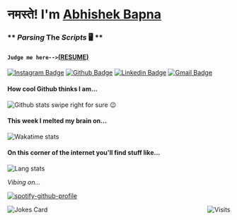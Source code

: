 
# नमस्ते! I'm [Abhishek Bapna](https://github.com/LuciFR1809)
  ### ** _Parsing_ The _Scripts_ 🖥️ **
  #### `Judge me here-->`[(**RESUME**)](https://github.com/LuciFR1809/LuciFR1809/blob/main/Abhishek_Bapna_Resume.pdf)

[![Instagram Badge](https://img.shields.io/badge/-@the__all__baap-F44747?style=flat-square&labelColor=F44747&logo=instagram&logoColor=white&link=https://instagram.com/the_all_baap)](https://instagram.com/the_all_baap)
[![Github Badge](https://img.shields.io/badge/-LuciFR1809-gray?style=flat-square&labelColor=gray&logo=github&logoColor=white&link=https://github.com/LuciFR1809)](https://github.com/LuciFR1809)
[![Linkedin Badge](https://img.shields.io/badge/-abhishek_bapna-blue?style=flat-square&labelColor=blue&logo=linkedin&logoColor=white&link=https://www.linkedin.com/in/abhishek-bapna-367204126/)](https://www.linkedin.com/in/abhishek-bapna-367204126/)
[![Gmail Badge](https://img.shields.io/badge/-abhishek.r.bapna@gmail.com-c14438?style=flat-square&logo=Gmail&logoColor=white&link=mailto:abhishek.r.bapna@gmail.com)](mailto:abhishek.r.bapna@gmail.com)

#### **How cool Github thinks I am...**
![Github stats](https://github-readme-stats.vercel.app/api?username=LuciFR1809&theme=tokyonight&show_icons=true&hide_border=true&hide_title=true)  <a font-size=20>swipe right for sure :wink:</a>

#### **This week I melted my brain on...**
![Wakatime stats](https://github-readme-stats.vercel.app/api/wakatime?username=LuciFR1809&theme=tokyonight&show_icons=true&hide_border=true&hide_title=true&v=2)

#### **On this corner of the internet you'll find stuff like...**
![Lang stats](https://github-readme-stats.vercel.app/api/top-langs/?username=LuciFR1809&layout=compact&theme=tokyonight&show_icons=true&hide=scss&hide_border=true)

_Vibing on..._

[![spotify-github-profile](https://spotify-github-profile.vercel.app/api/view?uid=jr4q2mdwv3p7n77tdjk5zy997&cover_image=false&theme=default)](https://github.com/kittinan/spotify-github-profile)

<img src="https://readme-jokes.vercel.app/api" alt="Jokes Card" />
<a href="https://visitor-badge.laobi.icu/badge?page_id=LuciFR1809.visitor-badge&title=Visits"><img src="https://visitor-badge.laobi.icu/badge?page_id=LuciFR1809.visitor-badge&title=Visits" align="right" alt="Visits"></a> 
